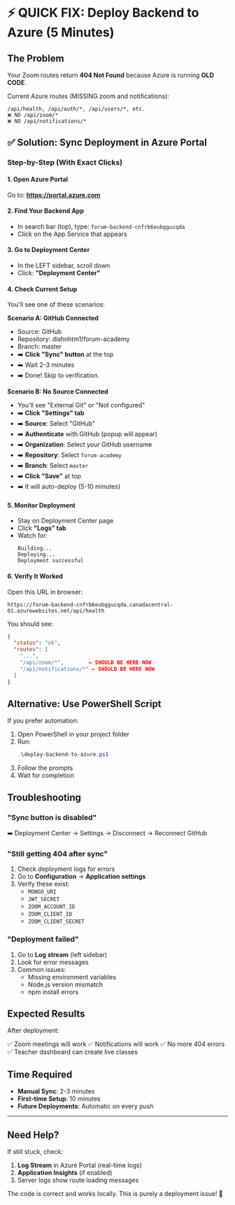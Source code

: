 # ⚡ QUICK FIX: Deploy Backend to Azure (5 Minutes)

## The Problem

Your Zoom routes return **404 Not Found** because Azure is running **OLD CODE**.

Current Azure routes (MISSING zoom and notifications):

```
/api/health, /api/auth/*, /api/users/*, etc.
❌ NO /api/zoom/*
❌ NO /api/notifications/*
```

## ✅ Solution: Sync Deployment in Azure Portal

### Step-by-Step (With Exact Clicks)

#### 1. Open Azure Portal

Go to: **https://portal.azure.com**

#### 2. Find Your Backend App

- In search bar (top), type: `forum-backend-cnfrb6eubggucqda`
- Click on the App Service that appears

#### 3. Go to Deployment Center

- In the LEFT sidebar, scroll down
- Click: **"Deployment Center"**

#### 4. Check Current Setup

You'll see one of these scenarios:

**Scenario A: GitHub Connected**

- Source: GitHub
- Repository: dishnhtm1/forum-academy
- Branch: master
- ➡️ **Click "Sync" button** at the top
- ➡️ Wait 2-3 minutes
- ➡️ Done! Skip to verification.

**Scenario B: No Source Connected**

- You'll see "External Git" or "Not configured"
- ➡️ **Click "Settings" tab**
- ➡️ **Source**: Select "GitHub"
- ➡️ **Authenticate** with GitHub (popup will appear)
- ➡️ **Organization**: Select your GitHub username
- ➡️ **Repository**: Select `forum-academy`
- ➡️ **Branch**: Select `master`
- ➡️ **Click "Save"** at top
- ➡️ It will auto-deploy (5-10 minutes)

#### 5. Monitor Deployment

- Stay on Deployment Center page
- Click **"Logs" tab**
- Watch for:
  ```
  Building...
  Deploying...
  Deployment successful
  ```

#### 6. Verify It Worked

Open this URL in browser:

```
https://forum-backend-cnfrb6eubggucqda.canadacentral-01.azurewebsites.net/api/health
```

You should see:

```json
{
  "status": "ok",
  "routes": [
    "...",
    "/api/zoom/*",        ← SHOULD BE HERE NOW
    "/api/notifications/*" ← SHOULD BE HERE NOW
  ]
}
```

## Alternative: Use PowerShell Script

If you prefer automation:

1. Open PowerShell in your project folder
2. Run:
   ```powershell
   .\deploy-backend-to-azure.ps1
   ```
3. Follow the prompts
4. Wait for completion

## Troubleshooting

### "Sync button is disabled"

➡️ Deployment Center → Settings → Disconnect → Reconnect GitHub

### "Still getting 404 after sync"

1. Check deployment logs for errors
2. Go to **Configuration** → **Application settings**
3. Verify these exist:
   - `MONGO_URI`
   - `JWT_SECRET`
   - `ZOOM_ACCOUNT_ID`
   - `ZOOM_CLIENT_ID`
   - `ZOOM_CLIENT_SECRET`

### "Deployment failed"

1. Go to **Log stream** (left sidebar)
2. Look for error messages
3. Common issues:
   - Missing environment variables
   - Node.js version mismatch
   - npm install errors

## Expected Results

After deployment:

✅ Zoom meetings will work
✅ Notifications will work
✅ No more 404 errors
✅ Teacher dashboard can create live classes

## Time Required

- **Manual Sync**: 2-3 minutes
- **First-time Setup**: 10 minutes
- **Future Deployments**: Automatic on every push

---

## Need Help?

If still stuck, check:

1. **Log Stream** in Azure Portal (real-time logs)
2. **Application Insights** (if enabled)
3. Server logs show route loading messages

The code is correct and works locally. This is purely a deployment issue! 🚀
